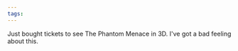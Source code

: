 ```yaml
---
tags: 
---
```


Just bought tickets to see The Phantom Menace in 3D. I've got a bad feeling about this.
